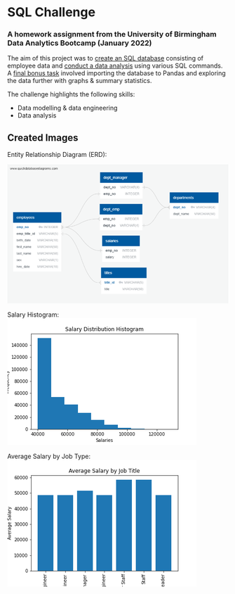 # SQL Challenge
### A homework assignment from the University of Birmingham Data Analytics Bootcamp (January 2022)

The aim of this project was to [create an SQL database](https://github.com/J-Fairgrieve/sql-challenge/blob/main/Table-Creation.sql) consisting of employee data and [conduct a data analysis](https://github.com/J-Fairgrieve/sql-challenge/blob/main/Data-Analysis.sql) using various SQL commands. A [final bonus task](https://github.com/J-Fairgrieve/sql-challenge/blob/main/bonus-activity.ipynb) involved importing the database to Pandas and exploring the data further with graphs & summary statistics.

The challenge highlights the following skills:
 - Data modelling & data engineering
 - Data analysis

## Created Images
Entity Relationship Diagram (ERD):

![ERD](https://github.com/J-Fairgrieve/sql-challenge/blob/main/images/ERD.png)

Salary Histogram:
![Salary Histogram](https://github.com/J-Fairgrieve/sql-challenge/blob/main/images/salary-histogram.png)

Average Salary by Job Type:
![Average Salary](https://github.com/J-Fairgrieve/sql-challenge/blob/main/images/average-salary.png)
